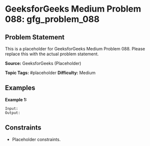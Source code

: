 # GeeksforGeeks Medium Problem 088: gfg_problem_088

## Problem Statement

This is a placeholder for GeeksforGeeks Medium Problem 088.
Please replace this with the actual problem statement.

**Source:** GeeksforGeeks (Placeholder)

**Topic Tags:** #placeholder
**Difficulty:** Medium

## Examples

**Example 1:**

```
Input:
Output:
```

## Constraints

- Placeholder constraints.
